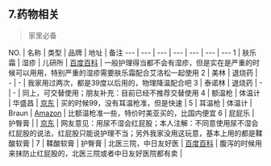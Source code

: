 7.药物相关
---

>家里必备

NO. | 名称 | 类型 | 品牌 | 地址 | 备注
--- | --- | --- | --- | --- | --- | --- 
1 | 肤乐霜 | 湿疹 | 儿研所 | [百度百科](http://baike.baidu.com/link?url=msTULGwvBfS69FIfz53Uc2MOv5LN31ZGmwSdUtlEBnHTIIkN2yNSB9RPsoc8_yBiGBDtVc6WOfiFHlT50VYvH_) | 一般护理得当都不会有湿疹，但是实在是严重的时候可以用用，特别严重的湿疹需要肤乐霜配合艾洛松一起使用
2 | 美林 | 退烧药 | - | - | 我家用过两次，都是39度以后用的，物理降温配合吧 
3 | 泰诺林 | 退烧药 | - | - | 同上，可交替使用；朋友补充：目前已经不推荐交替使用
4 | 额温枪 | 体温计 | 华盛昌 | [京东](http://item.jd.com/668571.html) | 买的时候99，没有耳温枪准，但是快速 |
5 | 耳温枪 | 体温计 | Braun | [Amazon](http://www.amazon.com/gp/product/B00MUK6M82) | 比额温枪准一些，特价时美亚买的，比国内便宜
6 | 屁屁乐 | 护臀膏 |  | [京东](http://item.jd.com/1674630352.html) | 网友意见：用尿不湿会红屁股；本人注解：不同意使用尿不湿会红屁股的说法，红屁股只能说护理不当；另外我家没用这玩意，基本上用的都是鞣酸软膏 |
7 | 鞣酸软膏 | 护臀膏 | 北医三院，中日友好医 | [百度百科](http://baike.baidu.com/view/6360040.htm) | 腹泻的时候用来抹防止红屁股的，北医三院或者中日友好医院都有卖 |
